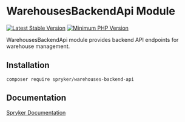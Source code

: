 # WarehousesBackendApi Module
[![Latest Stable Version](https://poser.pugx.org/spryker/warehouses-backend-api/v/stable.svg)](https://packagist.org/packages/spryker/warehouses-backend-api)
[![Minimum PHP Version](https://img.shields.io/badge/php-%3E%3D%208.3-8892BF.svg)](https://php.net/)

WarehousesBackendApi module provides backend API endpoints for warehouse management.

## Installation

```
composer require spryker/warehouses-backend-api
```

## Documentation

[Spryker Documentation](https://docs.spryker.com)

